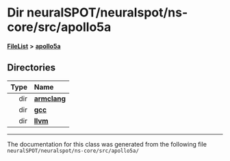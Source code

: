 

# Dir neuralSPOT/neuralspot/ns-core/src/apollo5a



[**FileList**](files.md) **>** [**apollo5a**](dir_a6fe3be1a7876c624c59ed050417822e.md)














## Directories

| Type | Name |
| ---: | :--- |
| dir | [**armclang**](dir_1aa96d0d08bb9c7ebc3aa9fc44295b9d.md) <br> |
| dir | [**gcc**](dir_0d388e8cc3cd473f17b84236fe6e888d.md) <br> |
| dir | [**llvm**](dir_ace0baa96e0893ab4ce7e01ba9481688.md) <br> |

























































------------------------------
The documentation for this class was generated from the following file `neuralSPOT/neuralspot/ns-core/src/apollo5a/`

